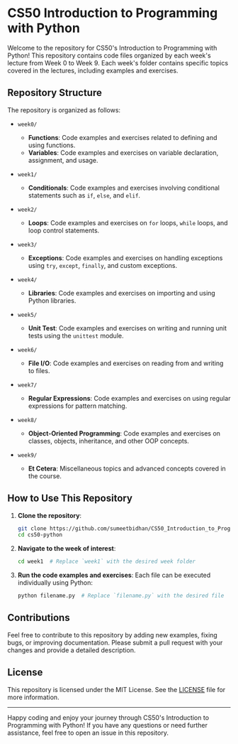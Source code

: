 # CS50 Introduction to Programming with Python

Welcome to the repository for CS50's Introduction to Programming with Python! This repository contains code files organized by each week's lecture from Week 0 to Week 9. Each week's folder contains specific topics covered in the lectures, including examples and exercises.

## Repository Structure

The repository is organized as follows:

- `week0/`
  - **Functions**: Code examples and exercises related to defining and using functions.
  - **Variables**: Code examples and exercises on variable declaration, assignment, and usage.

- `week1/`
  - **Conditionals**: Code examples and exercises involving conditional statements such as `if`, `else`, and `elif`.

- `week2/`
  - **Loops**: Code examples and exercises on `for` loops, `while` loops, and loop control statements.

- `week3/`
  - **Exceptions**: Code examples and exercises on handling exceptions using `try`, `except`, `finally`, and custom exceptions.

- `week4/`
  - **Libraries**: Code examples and exercises on importing and using Python libraries.

- `week5/`
  - **Unit Test**: Code examples and exercises on writing and running unit tests using the `unittest` module.

- `week6/`
  - **File I/O**: Code examples and exercises on reading from and writing to files.

- `week7/`
  - **Regular Expressions**: Code examples and exercises on using regular expressions for pattern matching.

- `week8/`
  - **Object-Oriented Programming**: Code examples and exercises on classes, objects, inheritance, and other OOP concepts.

- `week9/`
  - **Et Cetera**: Miscellaneous topics and advanced concepts covered in the course.

## How to Use This Repository

1. **Clone the repository**:
   ```sh
   git clone https://github.com/sumeetbidhan/CS50_Introduction_to_Programming_with_Python_Lecture_Code
   cd cs50-python
   ```

2. **Navigate to the week of interest**:
   ```sh
   cd week1  # Replace `week1` with the desired week folder
   ```

3. **Run the code examples and exercises**:
   Each file can be executed individually using Python:
   ```sh
   python filename.py  # Replace `filename.py` with the desired file
   ```

## Contributions

Feel free to contribute to this repository by adding new examples, fixing bugs, or improving documentation. Please submit a pull request with your changes and provide a detailed description.

## License

This repository is licensed under the MIT License. See the [LICENSE](LICENSE) file for more information.

---

Happy coding and enjoy your journey through CS50's Introduction to Programming with Python! If you have any questions or need further assistance, feel free to open an issue in this repository.